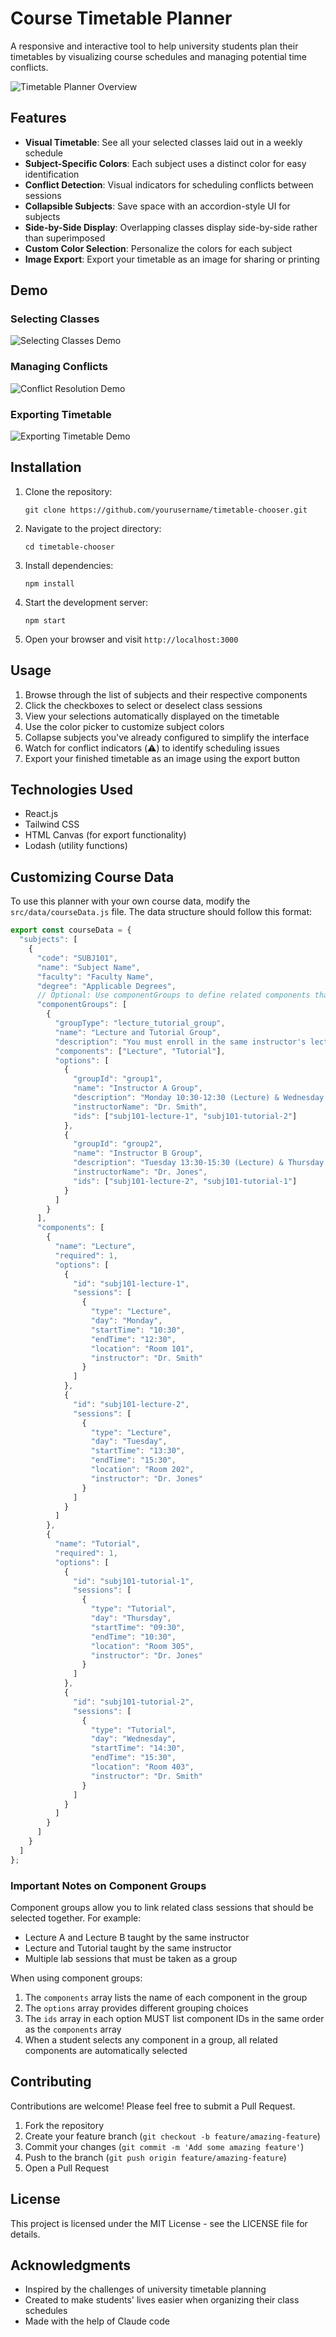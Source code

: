 # Course Timetable Planner

A responsive and interactive tool to help university students plan their timetables by visualizing course schedules and managing potential time conflicts.

![Timetable Planner Overview](placeholder-for-main-screenshot.png)

## Features

- **Visual Timetable**: See all your selected classes laid out in a weekly schedule
- **Subject-Specific Colors**: Each subject uses a distinct color for easy identification
- **Conflict Detection**: Visual indicators for scheduling conflicts between sessions
- **Collapsible Subjects**: Save space with an accordion-style UI for subjects
- **Side-by-Side Display**: Overlapping classes display side-by-side rather than superimposed
- **Custom Color Selection**: Personalize the colors for each subject
- **Image Export**: Export your timetable as an image for sharing or printing

## Demo

### Selecting Classes
![Selecting Classes Demo](placeholder-for-selecting-classes.gif)

### Managing Conflicts
![Conflict Resolution Demo](placeholder-for-conflict-resolution.gif)

### Exporting Timetable
![Exporting Timetable Demo](placeholder-for-export.gif)

## Installation

1. Clone the repository:
   ```
   git clone https://github.com/yourusername/timetable-chooser.git
   ```

2. Navigate to the project directory:
   ```
   cd timetable-chooser
   ```

3. Install dependencies:
   ```
   npm install
   ```

4. Start the development server:
   ```
   npm start
   ```

5. Open your browser and visit `http://localhost:3000`

## Usage

1. Browse through the list of subjects and their respective components
2. Click the checkboxes to select or deselect class sessions
3. View your selections automatically displayed on the timetable
4. Use the color picker to customize subject colors
5. Collapse subjects you've already configured to simplify the interface
6. Watch for conflict indicators (⚠️) to identify scheduling issues
7. Export your finished timetable as an image using the export button

## Technologies Used

- React.js
- Tailwind CSS
- HTML Canvas (for export functionality)
- Lodash (utility functions)

## Customizing Course Data

To use this planner with your own course data, modify the `src/data/courseData.js` file. The data structure should follow this format:

```javascript
export const courseData = {
  "subjects": [
    {
      "code": "SUBJ101",
      "name": "Subject Name",
      "faculty": "Faculty Name",
      "degree": "Applicable Degrees",
      // Optional: Use componentGroups to define related components that must be selected together
      "componentGroups": [
        {
          "groupType": "lecture_tutorial_group",
          "name": "Lecture and Tutorial Group",
          "description": "You must enroll in the same instructor's lecture and tutorial",
          "components": ["Lecture", "Tutorial"],
          "options": [
            { 
              "groupId": "group1", 
              "name": "Instructor A Group",
              "description": "Monday 10:30-12:30 (Lecture) & Wednesday 14:30-15:30 (Tutorial)",
              "instructorName": "Dr. Smith", 
              "ids": ["subj101-lecture-1", "subj101-tutorial-2"] 
            },
            { 
              "groupId": "group2", 
              "name": "Instructor B Group",
              "description": "Tuesday 13:30-15:30 (Lecture) & Thursday 09:30-10:30 (Tutorial)",
              "instructorName": "Dr. Jones", 
              "ids": ["subj101-lecture-2", "subj101-tutorial-1"] 
            }
          ]
        }
      ],
      "components": [
        {
          "name": "Lecture",
          "required": 1,
          "options": [
            {
              "id": "subj101-lecture-1",
              "sessions": [
                {
                  "type": "Lecture",
                  "day": "Monday",
                  "startTime": "10:30",
                  "endTime": "12:30",
                  "location": "Room 101",
                  "instructor": "Dr. Smith"
                }
              ]
            },
            {
              "id": "subj101-lecture-2",
              "sessions": [
                {
                  "type": "Lecture",
                  "day": "Tuesday",
                  "startTime": "13:30",
                  "endTime": "15:30",
                  "location": "Room 202",
                  "instructor": "Dr. Jones"
                }
              ]
            }
          ]
        },
        {
          "name": "Tutorial",
          "required": 1,
          "options": [
            {
              "id": "subj101-tutorial-1",
              "sessions": [
                {
                  "type": "Tutorial",
                  "day": "Thursday",
                  "startTime": "09:30",
                  "endTime": "10:30",
                  "location": "Room 305",
                  "instructor": "Dr. Jones"
                }
              ]
            },
            {
              "id": "subj101-tutorial-2",
              "sessions": [
                {
                  "type": "Tutorial",
                  "day": "Wednesday",
                  "startTime": "14:30",
                  "endTime": "15:30",
                  "location": "Room 403",
                  "instructor": "Dr. Smith"
                }
              ]
            }
          ]
        }
      ]
    }
  ]
};
```

### Important Notes on Component Groups

Component groups allow you to link related class sessions that should be selected together. For example:
- Lecture A and Lecture B taught by the same instructor
- Lecture and Tutorial taught by the same instructor
- Multiple lab sessions that must be taken as a group

When using component groups:
1. The `components` array lists the name of each component in the group
2. The `options` array provides different grouping choices
3. The `ids` array in each option MUST list component IDs in the same order as the `components` array
4. When a student selects any component in a group, all related components are automatically selected

## Contributing

Contributions are welcome! Please feel free to submit a Pull Request.

1. Fork the repository
2. Create your feature branch (`git checkout -b feature/amazing-feature`)
3. Commit your changes (`git commit -m 'Add some amazing feature'`)
4. Push to the branch (`git push origin feature/amazing-feature`)
5. Open a Pull Request

## License

This project is licensed under the MIT License - see the LICENSE file for details.

## Acknowledgments

- Inspired by the challenges of university timetable planning
- Created to make students' lives easier when organizing their class schedules
- Made with the help of Claude code